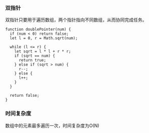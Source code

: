 ### 双指针
  双指针只要用于遍历数组，两个指针指向不同数组，从而协同完成任务。

```  判断一个非负整数是否为两个整数的平方和
function doublePointer(num) {
  if (num < 0) return false;
  let l = 0, r = Math.sqrt(num);

  while (l <= r) {
    let sqrt = l * l + r * r;
    if (sqrt == num) {
      return true;
    } else if (sqrt > num) {
      r--;
    } else {
      l++;
    }
  }

  return false;
}
```

### 时间复杂度
  数组中的元素最多遍历一次，时间复杂度为O(N)